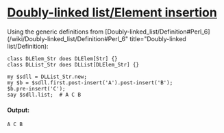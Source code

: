 [1]: http://rosettacode.org/wiki/Doubly-linked_list/Element_insertion

# [Doubly-linked list/Element insertion][1]

Using the generic definitions from [Doubly-linked\_list/Definition#Perl\_6](/wiki/Doubly-linked\_list/Definition#Perl\_6" title="Doubly-linked list/Definition):

```perl6
class DLElem_Str does DLElem[Str] {}
class DLList_Str does DLList[DLElem_Str] {}
 
my $sdll = DLList_Str.new;
my $b = $sdll.first.post-insert('A').post-insert('B');
$b.pre-insert('C');
say $sdll.list;  # A C B
```

#### Output:
```
A C B
```